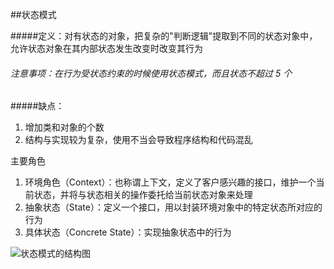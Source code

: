 ##状态模式

#####定义：对有状态的对象，把复杂的"判断逻辑"提取到不同的状态对象中，允许状态对象在其内部状态发生改变时改变其行为
###### 注意事项：在行为受状态约束的时候使用状态模式，而且状态不超过 5 个

#####缺点：
1. 增加类和对象的个数
2. 结构与实现较为复杂，使用不当会导致程序结构和代码混乱

主要角色
1. 环境角色（Context）：也称谓上下文，定义了客户感兴趣的接口，维护一个当前状态，并将与状态相关的操作委托给当前状态对象来处理
2. 抽象状态（State）：定义一个接口，用以封装环境对象中的特定状态所对应的行为
3. 具体状态（Concrete State）：实现抽象状态中的行为

![状态模式的结构图](http://c.biancheng.net/uploads/allimg/181116/3-1Q11615412U55.gif "状态模式的结构图")